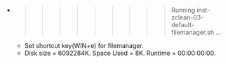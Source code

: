 * >>>>>>>>> Running inst-zclean-03-default-filemanager.sh ...
  * Set shortcut key(WIN+e) for filemanager.
  * Disk size = 6092284K. Space Used = 8K. Runtime = 00:00:00:00.
